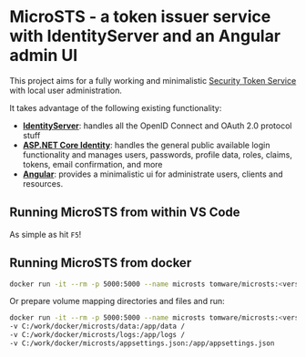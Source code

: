 # MicroSTS - a token issuer service with IdentityServer and an Angular admin UI

This project aims for a fully working and minimalistic [Security Token Service](https://en.wikipedia.org/wiki/Security_token_service) with local user administration.

It takes advantage of the following existing functionality:
- **[IdentityServer](https://identityserver.io/)**: handles all the OpenID Connect and OAuth 2.0 protocol stuff
- **[ASP.NET Core Identity](https://docs.microsoft.com/en-us/aspnet/core/security/authentication/identity?view=aspnetcore-3.1&tabs=visual-studio)**: handles the general public available login functionality and manages users, passwords, profile data, roles, claims, tokens, email confirmation, and more
- **[Angular](https://angular.io/)**: provides a minimalistic ui for administrate users, clients and resources.


## Running MicroSTS from within VS Code
As simple as hit `F5`!


## Running MicroSTS from docker
```bash
docker run -it --rm -p 5000:5000 --name microsts tomware/microsts:<version>
```

Or prepare volume mapping directories and files and run:

```bash
docker run -it --rm -p 5000:5000 --name microsts tomware/microsts:<version> /
-v C:/work/docker/microsts/data:/app/data /
-v C:/work/docker/microsts/logs:/app/logs /
-v C:/work/docker/microsts/appsettings.json:/app/appsettings.json
```

